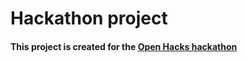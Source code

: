 # Hackathon project

#### This project is created for the [Open Hacks hackathon](https://hack.theopencode.org/)
